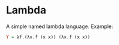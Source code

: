# Lambda

A simple named lambda language.
Example:
``` haskell
Y = λf.(λx.f (x x)) (λx.f (x x))
```
